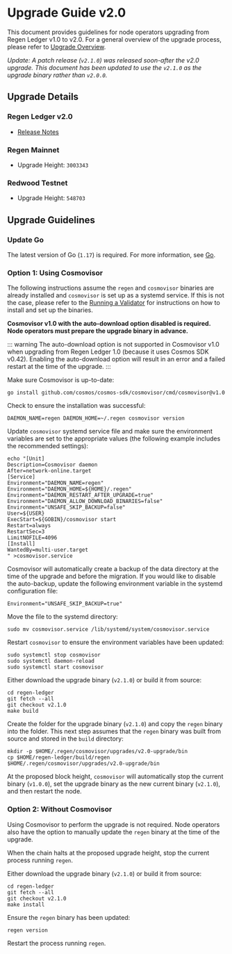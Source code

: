 # Upgrade Guide v2.0

This document provides guidelines for node operators upgrading from Regen Ledger v1.0 to v2.0. For a general overview of the upgrade process, please refer to [Upgrade Overview](./upgrade.md).

*Update: A patch release (`v2.1.0`) was released soon-after the v2.0 upgrade. This document has been updated to use the `v2.1.0` as the upgrade binary rather than `v2.0.0`.*

## Upgrade Details

### Regen Ledger v2.0

- [Release Notes](https://github.com/regen-network/regen-ledger/releases/tag/v2.0.0)

### Regen Mainnet

- Upgrade Height: `3003343`

### Redwood Testnet

- Upgrade Height: `548703`

## Upgrade Guidelines

### Update Go

The latest version of Go (`1.17`) is required. For more information, see [Go](https://golang.org/).

### Option 1: Using Cosmovisor

The following instructions assume the `regen` and `cosmovisor` binaries are already installed and `cosmovisor` is set up as a systemd service. If this is not the case, please refer to the [Running a Validator](../getting-started/running-a-validator.md#install-cosmovisor) for instructions on how to install and set up the binaries.

**Cosmovisor v1.0 with the auto-download option disabled is required. Node operators must prepare the upgrade binary in advance.**

::: warning
The auto-download option is not supported in Cosmovisor v1.0 when upgrading from Regen Ledger 1.0 (because it uses Cosmos SDK v0.42). Enabling the auto-download option will result in an error and a failed restart at the time of the upgrade.
:::

Make sure Cosmovisor is up-to-date:

```
go install github.com/cosmos/cosmos-sdk/cosmovisor/cmd/cosmovisor@v1.0
```

Check to ensure the installation was successful:

```
DAEMON_NAME=regen DAEMON_HOME=~/.regen cosmovisor version
```

Update `cosmovisor` systemd service file and make sure the environment variables are set to the appropriate values (the following example includes the recommended settings):

```
echo "[Unit]
Description=Cosmovisor daemon
After=network-online.target
[Service]
Environment="DAEMON_NAME=regen"
Environment="DAEMON_HOME=${HOME}/.regen"
Environment="DAEMON_RESTART_AFTER_UPGRADE=true"
Environment="DAEMON_ALLOW_DOWNLOAD_BINARIES=false"
Environment="UNSAFE_SKIP_BACKUP=false"
User=${USER}
ExecStart=${GOBIN}/cosmovisor start
Restart=always
RestartSec=3
LimitNOFILE=4096
[Install]
WantedBy=multi-user.target
" >cosmovisor.service
```

Cosmovisor will automatically create a backup of the data directory at the time of the upgrade and before the migration. If you would like to disable the auto-backup, update the following environment variable in the systemd configuration file:

```
Environment="UNSAFE_SKIP_BACKUP=true"
```

Move the file to the systemd directory:

```
sudo mv cosmovisor.service /lib/systemd/system/cosmovisor.service
```

Restart `cosmovisor` to ensure the environment variables have been updated:

```
sudo systemctl stop cosmovisor
sudo systemctl daemon-reload
sudo systemctl start cosmovisor
```

Either download the upgrade binary (`v2.1.0`) or build it from source:

```
cd regen-ledger
git fetch --all
git checkout v2.1.0
make build
```

Create the folder for the upgrade binary (`v2.1.0`) and copy the `regen` binary into the folder. This next step assumes that the `regen` binary was built from source and stored in the `build` directory:

```
mkdir -p $HOME/.regen/cosmovisor/upgrades/v2.0-upgrade/bin
cp $HOME/regen-ledger/build/regen $HOME/.regen/cosmovisor/upgrades/v2.0-upgrade/bin
```

At the proposed block height, `cosmovisor` will automatically stop the current binary (`v1.0.0`), set the upgrade binary as the new current binary (`v2.1.0`), and then restart the node.

### Option 2: Without Cosmovisor

Using Cosmovisor to perform the upgrade is not required. Node operators also have the option to manually update the `regen` binary at the time of the upgrade.

When the chain halts at the proposed upgrade height, stop the current process running `regen`.

Either download the upgrade binary (`v2.1.0`) or build it from source:

```
cd regen-ledger
git fetch --all
git checkout v2.1.0
make install
```

Ensure the `regen` binary has been updated:

```
regen version
```

Restart the process running `regen`.